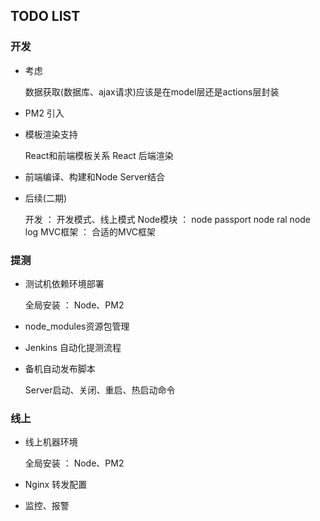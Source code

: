 
## TODO LIST

### 开发

* 考虑

    数据获取(数据库、ajax请求)应该是在model层还是actions层封装

* PM2 引入

* 模板渲染支持

    React和前端模板关系
    React 后端渲染

* 前端编译、构建和Node Server结合

* 后续(二期)

    开发 ：
        开发模式、线上模式
    Node模块 ：
        node passport
        node ral
        node log
    MVC框架 ：
        合适的MVC框架


### 提测

* 测试机依赖环境部署

    全局安装 ： Node、PM2

* node_modules资源包管理
* Jenkins 自动化提测流程
* 备机自动发布脚本

    Server启动、关闭、重启、热启动命令

### 线上

* 线上机器环境

    全局安装 ： Node、PM2

* Nginx 转发配置
* 监控、报警
